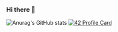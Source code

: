 ### Hi there 👋
![Anurag's GitHub stats](https://github-readme-stats.vercel.app/api?username=CactusDad&show_icons=true&theme=github_dark&count_private=true&show_owner=true)
[![42 Profile Card](https://1337-readme.vercel.app/api/profile?cursus=42cursus&dark=true&login=aboudarg)](https://github.com/mohouyizme/1337-readme)
